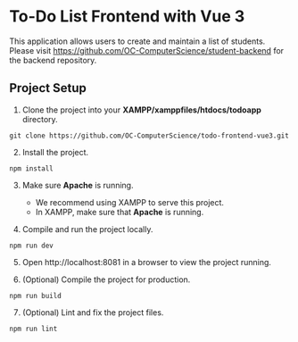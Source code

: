 # To-Do List Frontend with Vue 3

This application allows users to create and maintain a list of students. Please visit https://github.com/OC-ComputerScience/student-backend for the backend repository.

## Project Setup

1. Clone the project into your **XAMPP/xamppfiles/htdocs/todoapp** directory.

```
git clone https://github.com/OC-ComputerScience/todo-frontend-vue3.git
```

2. Install the project.

```
npm install
```

3. Make sure **Apache** is running.

   - We recommend using XAMPP to serve this project.
   - In XAMPP, make sure that **Apache** is running.

4. Compile and run the project locally.

```
npm run dev
```

5. Open http://localhost:8081 in a browser to view the project running.

6. (Optional) Compile the project for production.

```
npm run build
```

7. (Optional) Lint and fix the project files.

```
npm run lint
```
